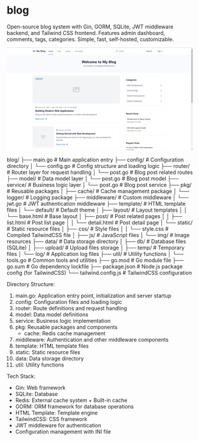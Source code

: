 # blog
Open-source blog system with Gin, GORM, SQLite, JWT middleware backend, and Tailwind CSS frontend. Features admin dashboard, comments, tags, categories. Simple, fast, self-hosted, customizable.

![Blog Screenshot](screenshot.png)

blog/
├── main.go                # Main application entry
├── config/               # Configuration directory
│   └── config.go         # Config structure and loading logic
├── router/               # Router layer for request handling
│   └── post.go          # Blog post related routes
├── model/               # Data model layer
│   └── post.go          # Blog post model
├── service/             # Business logic layer
│   └── post.go          # Blog post service
├── pkg/                 # Reusable packages
│   ├── cache/          # Cache management package
│   └── logger/         # Logging package
├── middleware/          # Custom middleware
│   └── jwt.go          # JWT authentication middleware
├── template/           # HTML template files
│   └── default/        # Default theme
│       ├── layout/     # Layout templates
│       │   └── base.html # Base layout
│       ├── post/       # Post related pages
│       │   ├── list.html # Post list page
│       │   └── detail.html # Post detail page
│       └── static/     # Static resource files
│           ├── css/    # Style files
│           │   └── style.css # Compiled TailwindCSS file
│           ├── js/     # JavaScript files
│           └── img/    # Image resources
├── data/               # Data storage directory
│   ├── db/            # Database files (SQLite)
│   ├── upload/        # Upload files storage
│   ├── temp/          # Temporary files
│   └── log/           # Application log files
├── util/              # Utility functions
│   └── tools.go       # Common tools and utilities
├── go.mod             # Go module file
├── go.sum             # Go dependency lockfile
├── package.json       # Node.js package config (for TailwindCSS)
└── tailwind.config.js # TailwindCSS configuration


Directory Structure:
1. main.go: Application entry point, initialization and server startup
2. config: Configuration files and loading logic
3. router: Route definitions and request handling
4. model: Data model definitions
5. service: Business logic implementation
6. pkg: Reusable packages and components
   - cache: Redis cache management
7. middleware: Authentication and other middleware components
8. template: HTML template files
9. static: Static resource files
10. data: Data storage directory
11. util: Utility functions

Tech Stack:
- Gin: Web framework
- SQLite: Database
- Redis: External cache system + Built-in cache
- GORM: ORM framework for database operations
- HTML Template: Template engine
- TailwindCSS: CSS framework 
- JWT middleware for authentication
- Configuration management with INI file

